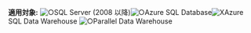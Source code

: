 <Token>**適用対象:** ![○](media/yes.png)SQL Server (2008 以降)![○](media/yes.png)Azure SQL Database![X](media/no.png)Azure SQL Data Warehouse ![○](media/yes.png)Parallel Data Warehouse </Token>

